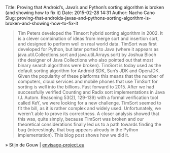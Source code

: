 Title: Proving that Android’s, Java’s and Python’s sorting algorithm is broken (and showing how to fix it)
Date: 2015-02-28 14:31
Author: Nacho Cano
Slug: proving-that-androids-javas-and-pythons-sorting-algorithm-is-broken-and-showing-how-to-fix-it

> Tim Peters developed the Timsort hybrid sorting algorithm in 2002. It
> is a clever combination of ideas from merge sort and insertion sort,
> and designed to perform well on real world data. TimSort was first
> developed for Python, but later ported to Java (where it appears as
> java.util.Collections.sort and java.util.Arrays.sort) by Joshua Bloch
> (the designer of Java Collections who also pointed out that most
> binary search algorithms were broken). TimSort is today used as the
> default sorting algorithm for Android SDK, Sun’s JDK and OpenJDK.
> Given the popularity of these platforms this means that the number of
> computers, cloud services and mobile phones that use TimSort for
> sorting is well into the billions. Fast forward to 2015. After we had
> successfully verified Counting and Radix sort implementations in Java
> (J. Autom. Reasoning 53(2), 129-139) with a formal verification tool
> called KeY, we were looking for a new challenge. TimSort seemed to fit
> the bill, as it is rather complex and widely used. Unfortunately, we
> weren’t able to prove its correctness. A closer analysis showed that
> this was, quite simply, because TimSort was broken and our theoretical
> considerations finally led us to a path towards finding the bug
> (interestingly, that bug appears already in the Python
> implementation). This blog post shows how we did it.

» Stijn de Gouw | [envisage-project.eu][]

  [envisage-project.eu]: http://envisage-project.eu/proving-android-java-and-python-sorting-algorithm-is-broken-and-how-to-fix-it/
    "Proving that Android’s, Java’s and Python’s sorting algorithm is broken (and showing how to fix it)"
